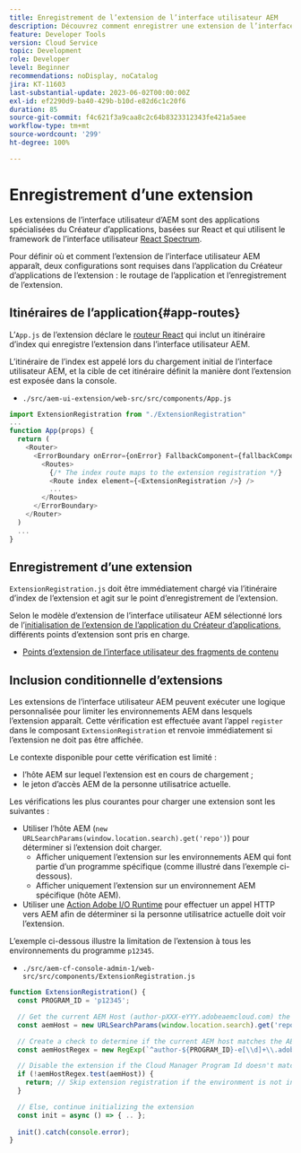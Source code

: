 ```yaml
---
title: Enregistrement de l’extension de l’interface utilisateur AEM
description: Découvrez comment enregistrer une extension de l’interface utilisateur AEM.
feature: Developer Tools
version: Cloud Service
topic: Development
role: Developer
level: Beginner
recommendations: noDisplay, noCatalog
jira: KT-11603
last-substantial-update: 2023-06-02T00:00:00Z
exl-id: ef2290d9-ba40-429b-b10d-e82d6c1c20f6
duration: 85
source-git-commit: f4c621f3a9caa8c2c64b8323312343fe421a5aee
workflow-type: tm+mt
source-wordcount: '299'
ht-degree: 100%

---
```


# Enregistrement d’une extension

Les extensions de l’interface utilisateur d’AEM sont des applications spécialisées du Créateur d’applications, basées sur React et qui utilisent le framework de l’interface utilisateur [React Spectrum](https://react-spectrum.adobe.com/react-spectrum/).

Pour définir où et comment l’extension de l’interface utilisateur AEM apparaît, deux configurations sont requises dans l’application du Créateur d’applications de l’extension : le routage de l’application et l’enregistrement de l’extension.

## Itinéraires de l’application{#app-routes}

L’`App.js` de l’extension déclare le [routeur React](https://reactrouter.com/en/main) qui inclut un itinéraire d’index qui enregistre l’extension dans l’interface utilisateur AEM.

L’itinéraire de l’index est appelé lors du chargement initial de l’interface utilisateur AEM, et la cible de cet itinéraire définit la manière dont l’extension est exposée dans la console.

+ `./src/aem-ui-extension/web-src/src/components/App.js`

```javascript
import ExtensionRegistration from "./ExtensionRegistration"
...            
function App(props) {
  return (
    <Router>
      <ErrorBoundary onError={onError} FallbackComponent={fallbackComponent}>
        <Routes>
          {/* The index route maps to the extension registration */}
          <Route index element={<ExtensionRegistration />} />
          ...                                   
        </Routes>
      </ErrorBoundary>
    </Router>
  )
  ...
}
```

## Enregistrement d’une extension

`ExtensionRegistration.js` doit être immédiatement chargé via l’itinéraire d’index de l’extension et agit sur le point d’enregistrement de l’extension.

Selon le modèle d’extension de l’interface utilisateur AEM sélectionné lors de l’[initialisation de l’extension de l’application du Créateur d’applications](./app-initialization.md), différents points d’extension sont pris en charge.

+ [Points d’extension de l’interface utilisateur des fragments de contenu](./content-fragments/overview.md#extension-points)

## Inclusion conditionnelle d’extensions

Les extensions de l’interface utilisateur AEM peuvent exécuter une logique personnalisée pour limiter les environnements AEM dans lesquels l’extension apparaît. Cette vérification est effectuée avant l’appel `register` dans le composant `ExtensionRegistration` et renvoie immédiatement si l’extension ne doit pas être affichée.

Le contexte disponible pour cette vérification est limité :

+ l’hôte AEM sur lequel l’extension est en cours de chargement ;
+ le jeton d’accès AEM de la personne utilisatrice actuelle.

Les vérifications les plus courantes pour charger une extension sont les suivantes :

+ Utiliser l’hôte AEM (`new URLSearchParams(window.location.search).get('repo')`) pour déterminer si l’extension doit charger.
   + Afficher uniquement l’extension sur les environnements AEM qui font partie d’un programme spécifique (comme illustré dans l’exemple ci-dessous).
   + Afficher uniquement l’extension sur un environnement AEM spécifique (hôte AEM).
+ Utiliser une [Action Adobe I/O Runtime](./runtime-action.md) pour effectuer un appel HTTP vers AEM afin de déterminer si la personne utilisatrice actuelle doit voir l’extension.

L’exemple ci-dessous illustre la limitation de l’extension à tous les environnements du programme `p12345`.

+ `./src/aem-cf-console-admin-1/web-src/src/components/ExtensionRegistration.js`

```javascript
function ExtensionRegistration() {
  const PROGRAM_ID = 'p12345';

  // Get the current AEM Host (author-pXXX-eYYY.adobeaemcloud.com) the extension is loading on
  const aemHost = new URLSearchParams(window.location.search).get('repo');

  // Create a check to determine if the current AEM host matches the AEM program that uses this extension 
  const aemHostRegex = new RegExp(`^author-${PROGRAM_ID}-e[\\d]+\\.adobeaemcloud\\.com$`)

  // Disable the extension if the Cloud Manager Program Id doesn't match the regex.
  if (!aemHostRegex.test(aemHost)) {
    return; // Skip extension registration if the environment is not in program p12345.
  }

  // Else, continue initializing the extension
  const init = async () => { .. };
  
  init().catch(console.error);
}
```
